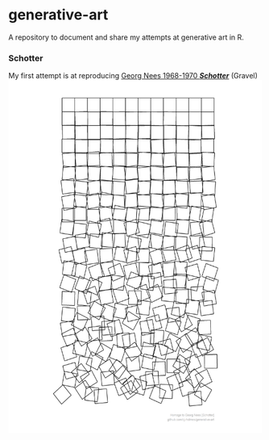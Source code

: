 
<!-- README.md is generated from README.Rmd. Please edit that file -->

# generative-art

A repository to document and share my attempts at generative art in R.

### Schotter

My first attempt is at reproducing [Georg Nees 1968-1970
***Schotter***](https://collections.vam.ac.uk/item/O221321/schotter-print-nees-georg/)
(Gravel) <img src="gravel/gravel.png" height="700"/>
